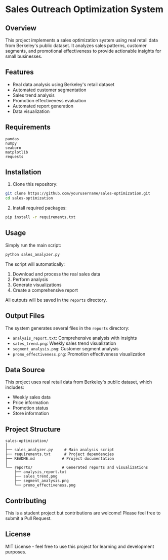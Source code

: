 # Sales Outreach Optimization System

## Overview
This project implements a sales optimization system using real retail data from Berkeley's public dataset. It analyzes sales patterns, customer segments, and promotional effectiveness to provide actionable insights for small businesses.

## Features
- Real data analysis using Berkeley's retail dataset
- Automated customer segmentation
- Sales trend analysis
- Promotion effectiveness evaluation
- Automated report generation
- Data visualization

## Requirements
```
pandas
numpy
seaborn
matplotlib
requests
```

## Installation
1. Clone this repository:
```bash
git clone https://github.com/yourusername/sales-optimization.git
cd sales-optimization
```

2. Install required packages:
```bash
pip install -r requirements.txt
```

## Usage
Simply run the main script:
```bash
python sales_analyzer.py
```

The script will automatically:
1. Download and process the real sales data
2. Perform analysis
3. Generate visualizations
4. Create a comprehensive report

All outputs will be saved in the `reports` directory.

## Output Files
The system generates several files in the `reports` directory:
- `analysis_report.txt`: Comprehensive analysis with insights
- `sales_trend.png`: Weekly sales trend visualization
- `segment_analysis.png`: Customer segment analysis
- `promo_effectiveness.png`: Promotion effectiveness visualization

## Data Source
This project uses real retail data from Berkeley's public dataset, which includes:
- Weekly sales data
- Price information
- Promotion status
- Store information

## Project Structure
```
sales-optimization/
│
├── sales_analyzer.py     # Main analysis script
├── requirements.txt      # Project dependencies
├── README.md            # Project documentation
│
└── reports/             # Generated reports and visualizations
    ├── analysis_report.txt
    ├── sales_trend.png
    ├── segment_analysis.png
    └── promo_effectiveness.png
```

## Contributing
This is a student project but contributions are welcome! Please feel free to submit a Pull Request.

## License
MIT License - feel free to use this project for learning and development purposes.
